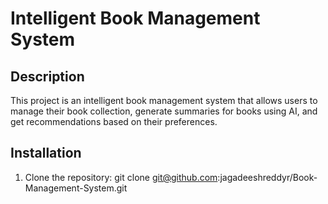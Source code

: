 # Intelligent Book Management System

## Description
This project is an intelligent book management system that allows users to manage their book collection, generate summaries for books using AI, and get recommendations based on their preferences.

## Installation
1. Clone the repository:
git clone git@github.com:jagadeeshreddyr/Book-Management-System.git








